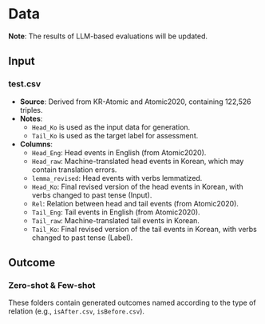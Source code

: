 # Data

**Note**: The results of LLM-based evaluations will be updated.

## Input

### test.csv
- **Source**: Derived from KR-Atomic and Atomic2020, containing 122,526 triples.
- **Notes**:
  - `Head_Ko` is used as the input data for generation.
  - `Tail_Ko` is used as the target label for assessment.
- **Columns**:
  - `Head_Eng`: Head events in English (from Atomic2020).
  - `Head_raw`: Machine-translated head events in Korean, which may contain translation errors.
  - `lemma_revised`: Head events with verbs lemmatized.
  - `Head_Ko`: Final revised version of the head events in Korean, with verbs changed to past tense (Input).
  - `Rel`: Relation between head and tail events (from Atomic2020).
  - `Tail_Eng`: Tail events in English (from Atomic2020).
  - `Tail_raw`: Machine-translated tail events in Korean.
  - `Tail_Ko`: Final revised version of the tail events in Korean, with verbs changed to past tense (Label).

## Outcome

### Zero-shot & Few-shot
These folders contain generated outcomes named according to the type of relation (e.g., `isAfter.csv`, `isBefore.csv`).

